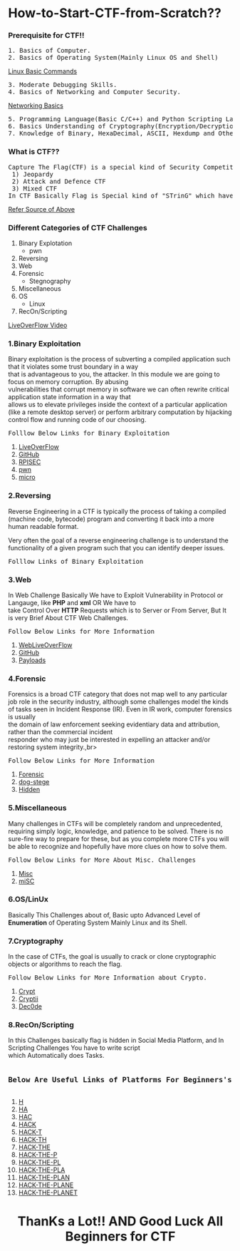 # How-to-Start-CTF-from-Scratch??



<h3>Prerequisite for CTF!!</h3>
<pre>
1. Basics of Computer.
2. Basics of Operating System(Mainly Linux OS and Shell)
</pre>

[Linux Basic Commands](https://medium.freecodecamp.org/a-beginners-guide-to-surviving-in-the-linux-shell-cda0f5a0698c) 

<pre>
3. Moderate Debugging Skills.
4. Basics of Networking and Computer Security.
</pre>

[Networking Basics](https://www.cisco.com/c/en_in/solutions/small-business/resource-center/networking/networking-basics.html)

<pre>
5. Programming Language(Basic C/C++) and Python Scripting Language.
6. Basics Understanding of Cryptography(Encryption/Decryption).
7. Knowledge of Binary, HexaDecimal, ASCII, Hexdump and Others Representation of Computer Data.
</pre>


<h3>What is CTF??</h3>
<pre>
Capture The Flag(CTF) is a special kind of Security Competitions. There are Three common type of CTFs:
 1) Jeopardy
 2) Attack and Defence CTF
 3) Mixed CTF
In CTF Basically Flag is Special kind of "STrinG" which have to find for points.
</pre>

[Refer Source of Above](https://ctftime.org/ctf-wtf/)<br>



<h3>Different Categories of CTF Challenges</h3>

1. Binary Explotation
   * pwn
2. Reversing
3. Web
4. Forensic
   * Stegnography
5. Miscellaneous
6. OS
   * Linux
7. RecOn/Scripting<br>

[LiveOverFlow Video](https://www.youtube.com/watch?v=8ev9ZX9J45A)<br>


<h3>1.Binary Exploitation</h3>

   Binary exploitation is the process of subverting a compiled application such that it violates some trust boundary in a way<br> that is advantageous to you, the attacker. In this module we are going to focus on memory corruption. By abusing<br> vulnerabilities that corrupt memory in software we can often rewrite critical application state information in a way that<br>allows us to elevate privileges inside the context of a particular application (like a remote desktop server) or perform arbitrary computation by hijacking control flow and running code of our choosing.<br>
   
<pre>Folllow Below Links for Binary Exploitation</pre>

1. [LiveOverFlow](https://www.youtube.com/watch?v=iyAyN3GFM7A&list=PLhixgUqwRTjxglIswKp9mpkfPNfHkzyeN)
2. [GitHub](https://trailofbits.github.io/ctf/exploits/binary1.html)
3. [RPISEC](http://security.cs.rpi.edu/courses/binexp-spring2015/)
4. [pwn](https://ctf101.org/reverse-engineering/what-is-assembly-machine-code/#examples)
5. [micro](https://microcorruption.com/login)


<h3>2.Reversing</h3>

Reverse Engineering in a CTF is typically the process of taking a compiled (machine code, bytecode) program and converting it back into a more human readable format.<br>

 Very often the goal of a reverse engineering challenge is to understand the functionality of a given program such that you can identify deeper issues. 
 
<pre>Folllow Links of Binary Exploitation</pre>
 
 <h3>3.Web</h3>
 
 
 In Web Challenge Basically We have to Exploit Vulnerability in Protocol or Langauge, like **PHP** and **xml** OR We have to<br>take Control Over **HTTP** Requests which is to Server or From Server, But It is very Brief About CTF Web Challenges. 
 
<pre>Follow Below Links for More Information</pre>
 
1. [WebLiveOverFlow](https://www.youtube.com/watch?v=jmgsgjPn1vs&list=PLhixgUqwRTjx2BmNF5-GddyqZcizwLLGP)
2. [GitHub](https://github.com/orangetw/My-CTF-Web-Challenges)
3. [Payloads](https://github.com/swisskyrepo/PayloadsAllTheThings/)


<h3>4.Forensic</h4>

  Forensics is a broad CTF category that does not map well to any particular job role in the security industry, although some challenges model the kinds of tasks seen in Incident Response (IR). Even in IR work, computer forensics is usually<br> the domain of law enforcement seeking evidentiary data and attribution, rather than the commercial incident<br> responder who may just be interested in expelling an attacker and/or restoring system integrity.,br>
  
<pre>Follow Below Links for More Information</pre>

1. [Forensic](https://trailofbits.github.io/ctf/forensics/)
2. [dog-stege](https://github.com/ctfs/write-ups-2014/tree/master/plaid-ctf-2014/doge-stege)
3. [Hidden](https://ctfs.github.io/resources/topics/steganography/invisible-text/README.html)



<h3>5.Miscellaneous</h3>

 Many challenges in CTFs will be completely random and unprecedented, requiring simply logic, knowledge, and patience to be solved. There is no sure-fire way to prepare for these, but as you complete more CTFs you will be able to recognize and hopefully have more clues on how to solve them.<br>
 
<pre>Follow Below Links for More About Misc. Challenges</pre>

1. [Misc](https://ctfs.github.io/resources/topics/miscellaneous/README.html)
2. [miSC](https://github.com/ctfs/write-ups-2014/tree/master/olympic-ctf-2014/crypting)


<h3>6.OS/LinUx</h3>

  Basically This Challenges about of, Basic upto Advanced Level of **Enumeration** of Operating System Mainly Linux and its Shell.
 
 
<h3>7.Cryptography</h3>

  In the case of CTFs, the goal is usually to crack or clone cryptographic objects or algorithms to reach the flag.
  
<pre>Follow Below Links for More Information about Crypto.</pre>

1. [Crypt](https://ctfs.github.io/resources/topics/cryptography/README.html)
2. [Cryptii](https://cryptii.com/)
3. [Dec0de](https://www.dcode.fr/)


<h3>8.RecOn/Scripting</h3>

  In this Challenges basically flag is hidden in Social Media Platform, and In Scripting Challenges You have to write script<br> which Automatically does Tasks.
  
  
<pre><h3 align="center">Below Are Useful Links of Platforms For Beginners's CTF Challenges Practice</h3></pre>

1. [H](https://hackthissite.org/)
2. [HA](http://overthewire.org/wargames/)
3. [HAC](https://www.hackthebox.eu/)
4. [HACK](https://www.vulnhub.com/)
5. [HACK-T](https://pentesterlab.com/)
6. [HACK-TH](https://www.hackthis.co.uk/)<br>
7. [HACK-THE](https://shellterlabs.com/pt/)<br>
8. [HACK-THE-P](https://www.root-me.org/)<br>
9. [HACK-THE-PL](https://www.zenk-security.com/epreuves.php)<br>
10. [HACK-THE-PLA](https://w3challs.com/)<br>
11. [HACK-THE-PLAN](https://www.newbiecontest.org/)<br>
12. [HACK-THE-PLANE](https://picoctf.com/)<br>
13. [HACK-THE-PLANET](https://pwnable.kr/play.php)<br>



<h1 align="center">ThanKs a Lot!! AND Good Luck All Beginners for CTF</h1><centre>


 
   

  



